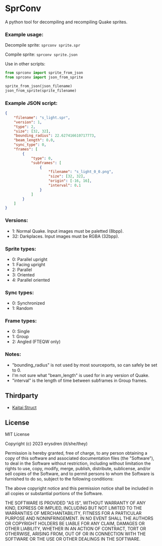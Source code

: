 # SprConv

A python tool for decompiling and recompiling Quake sprites.

### Example usage:

Decompile sprite: `sprconv sprite.spr`

Compile sprite: `sprconv sprite.json`

Use in other scripts:

```python
from sprconv import sprite_from_json
from sprconv import json_from_sprite

sprite_from_json(json_filename)
json_from_sprite(sprite_filename)
```

### Example JSON script:

```json
{
    "filename": "s_light.spr",
    "version": 1,
    "type": 2,
    "size": [32, 32],
    "bounding_radius": 22.627416610717773,
    "beam_length": 0.0,
    "sync_type": 0,
    "frames": [
        {
            "type": 0,
            "subframes": [
                {
                    "filename": "s_light_0_0.png",
                    "size": [32, 32],
                    "origin": [-16, 16],
                    "interval": 0.1
                }
            ]
        }
    ]
}
```

### Versions:

- 1: Normal Quake. Input images must be paletted (8bpp).
- 32: Darkplaces. Input images must be RGBA (32bpp).

### Sprite types:

- 0: Parallel upright
- 1: Facing upright
- 2: Parallel
- 3: Oriented
- 4: Parallel oriented

### Sync types:

- 0: Synchronized
- 1: Random

### Frame types:

- 0: Single
- 1: Group
- 2: Angled (FTEQW only)

### Notes:

- "bounding_radius" is not used by most sourceports, so can safely be set to 0.
- I'm not sure what "beam_length" is used for in any version of Quake.
- "interval" is the length of time between subframes in Group frames.

## Thirdparty

- [Kaitai Struct](https://kaitai.io/)

## License

MIT License

Copyright (c) 2023 erysdren (it/she/they)

Permission is hereby granted, free of charge, to any person obtaining a copy of this software and associated documentation files (the "Software"), to deal in the Software without restriction, including without limitation the rights to use, copy, modify, merge, publish, distribute, sublicense, and/or sell copies of the Software, and to permit persons to whom the Software is furnished to do so, subject to the following conditions:

The above copyright notice and this permission notice shall be included in all copies or substantial portions of the Software.

THE SOFTWARE IS PROVIDED "AS IS", WITHOUT WARRANTY OF ANY KIND, EXPRESS OR IMPLIED, INCLUDING BUT NOT LIMITED TO THE WARRANTIES OF MERCHANTABILITY, FITNESS FOR A PARTICULAR PURPOSE AND NONINFRINGEMENT. IN NO EVENT SHALL THE AUTHORS OR COPYRIGHT HOLDERS BE LIABLE FOR ANY CLAIM, DAMAGES OR OTHER LIABILITY, WHETHER IN AN ACTION OF CONTRACT, TORT OR OTHERWISE, ARISING FROM, OUT OF OR IN CONNECTION WITH THE SOFTWARE OR THE USE OR OTHER DEALINGS IN THE SOFTWARE.
